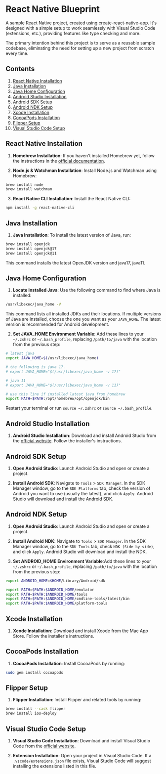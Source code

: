 # React Native Blueprint

A sample React Native project, created using create-react-native-app. 
It's designed with a simple setup to work seamlessly with Visual Studio Code (extensions, etc.), providing features like type checking and more.

The primary intention behind this project is to serve as a reusable sample codebase, eliminating the need for setting up a new project from scratch every time.

## Contents

1. [React Native Installation](#react-native-installation)
2. [Java Installation](#java-installation)
3. [Java Home Configuration](#java-home-configuration)
4. [Android Studio Installation](#android-studio-installation)
5. [Android SDK Setup](#android-sdk-setup)
6. [Android NDK Setup](#android-ndk-setup)
7. [Xcode Installation](#xcode-installation)
8. [CocoaPods Installation](#cocoapods-installation)
9. [Flipper Setup](#flipper-setup)
10. [Visual Studio Code Setup](#visual-studio-code-setup)

<a name="react-native-installation"></a>
## React Native Installation

1. **Homebrew Installation**: If you haven't installed Homebrew yet, follow the instructions in the [official documentation](https://brew.sh/).


2. **Node.js & Watchman Installation**: Install Node.js and Watchman using Homebrew:

```bash
brew install node
brew install watchman
```

3. **React Native CLI Installation**: Install the React Native CLI:

```bash
npm install -g react-native-cli
```

<a name="java-installation"></a>
## Java Installation

1. **Java Installation**: To install the latest version of Java, run:

```bash
brew install openjdk
brew install openjdk@17
brew install openjdk@11
```

This command installs the latest OpenJDK version and java17, java11.

<a name="java-home-configuration"></a>
## Java Home Configuration

1. **Locate Installed Java**: Use the following command to find where Java is installed:

```bash
/usr/libexec/java_home -V
```

This command lists all installed JDKs and their locations. If multiple versions of Java are installed, choose the one you want as your `JAVA_HOME`. The latest version is recommended for Android development.

2. **Set JAVA_HOME Environment Variable**: Add these lines to your `~/.zshrc` or `~/.bash_profile`, replacing `/path/to/java` with the location from the previous step:

```bash
# latest java
export JAVA_HOME=$(/usr/libexec/java_home)

# the following is java 17.
# export JAVA_HOME="$(/usr/libexec/java_home -v 17)"

# java 11
# export JAVA_HOME="$(/usr/libexec/java_home -v 11)"

# use this line if installed latest java from homebrew
export PATH=$PATH:/opt/homebrew/opt/openjdk/bin
```

Restart your terminal or run `source ~/.zshrc` or `source ~/.bash_profile`.

<a name="android-studio-installation"></a>
## Android Studio Installation

1. **Android Studio Installation**: Download and install Android Studio from the [official website](https://developer.android.com/studio). Follow the installer's instructions.

<a name="android-sdk-setup"></a>
## Android SDK Setup

1. **Open Android Studio**: Launch Android Studio and open or create a project.

2. **Install Android SDK**: Navigate to `Tools` > `SDK Manager`. In the SDK Manager window, go to the `SDK Platforms` tab, check the version of Android you want to use (usually the latest), and click `Apply`. Android Studio will download and install the Android SDK.

<a name="android-ndk-setup"></a>
## Android NDK Setup

1. **Open Android Studio**: Launch Android Studio and open or create a project.

2. **Install Android NDK**: Navigate to `Tools` > `SDK Manager`. In the SDK Manager window, go to the `SDK Tools` tab, check `NDK (Side by side)`, and click `Apply`. Android Studio will download and install the NDK.

3. **Set ANDROID_HOME Environment Variable**:Add these lines to your `~/.zshrc` or `~/.bash_profile`, replacing `/path/to/java` with the location from the previous step:

```bash
export ANDROID_HOME=$HOME/Library/Android/sdk

export PATH=$PATH:$ANDROID_HOME/emulator
export PATH=$PATH:$ANDROID_HOME/tools
export PATH=$PATH:$ANDROID_HOME/cmdline-tools/latest/bin
export PATH=$PATH:$ANDROID_HOME/platform-tools
```

<a name="xcode-installation"></a>
## Xcode Installation

1. **Xcode Installation**: Download and install Xcode from the Mac App Store. Follow the installer's instructions.

<a name="cocoapods-installation"></a>
## CocoaPods Installation

1. **CocoaPods Installation**: Install CocoaPods by running:

```bash
sudo gem install cocoapods
```

<a name="flipper-setup"></a>
## Flipper Setup

1. **Flipper Installation**: Install Flipper and related tools by running:

```bash
brew install --cask flipper
brew install ios-deploy
```

<a name="visual-studio-code-setup"></a>
## Visual Studio Code Setup

1. **Visual Studio Code Installation**: Download and install Visual Studio Code from the [official website](https://code.visualstudio.com/).

2. **Extension Installation**: Open your project in Visual Studio Code. If a `.vscode/extensions.json` file exists, Visual Studio Code will suggest installing the extensions listed in this file.